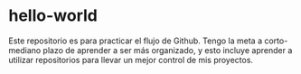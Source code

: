 # hello-world
Este repositorio es para practicar el flujo de Github.
Tengo la meta a corto-mediano plazo de aprender a ser más organizado, y esto incluye aprender a utilizar repositorios para llevar un mejor control de mis proyectos.
